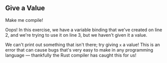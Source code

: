 ﻿## Give a Value

Make me compile!

<div class="hint">
  Oops! In this exercise, we have a variable binding that we've created on line 2, and we're trying to use it on line 3, but we haven't given it a value.

  We can't print out something that isn't there; try giving `x` a value!
  This is an error that can cause bugs that's very easy to make in any programming language — thankfully the Rust compiler has caught this for us!
</div>
